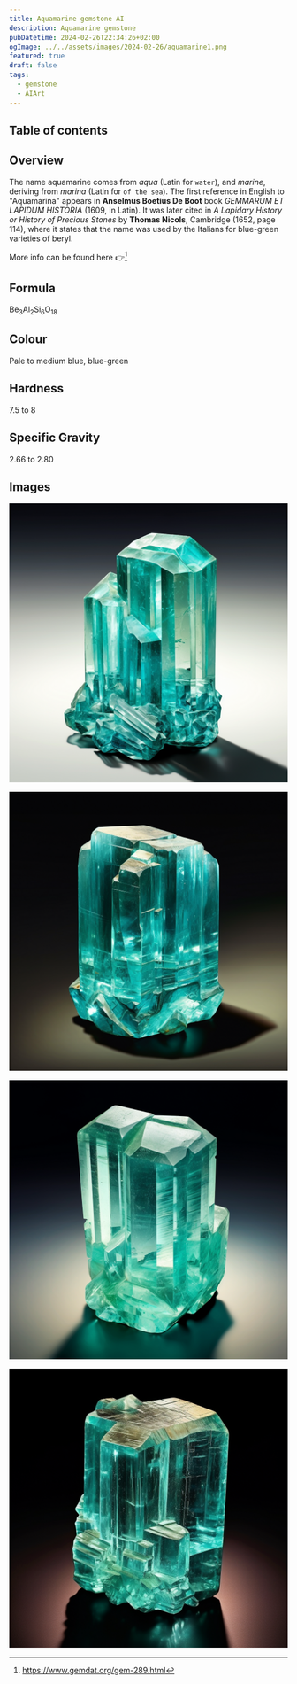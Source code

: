 ```yaml
---
title: Aquamarine gemstone AI
description: Aquamarine gemstone
pubDatetime: 2024-02-26T22:34:26+02:00
ogImage: ../../assets/images/2024-02-26/aquamarine1.png
featured: true
draft: false
tags:
  - gemstone
  - AIArt
---
```


## Table of contents

## Overview

The name aquamarine comes from _aqua_ (Latin for `water`), and _marine_, deriving from _marina_ (Latin for `of the sea`). The first reference in English to "Aquamarina" appears in **Anselmus Boetius De Boot** book _GEMMARUM ET LAPIDUM HISTORIA_ (1609, in Latin). It was later cited in _A Lapidary History or History of Precious Stones_ by **Thomas Nicols**, Cambridge (1652, page 114), where it states that the name was used by the Italians for blue-green varieties of beryl.

More info can be found here 👉[^1]

[^1]: https://www.gemdat.org/gem-289.html

## Formula

Be<sub>3</sub>Al<sub>2</sub>Si<sub>6</sub>O<sub>18</sub>

## Colour

Pale to medium blue, blue-green

## Hardness

7.5 to 8

## Specific Gravity

2.66 to 2.80

## Images

![Ammolite1](../../assets/images/2024-02-26/aquamarine1.png)

![Ammolite2](../../assets/images/2024-02-26/aquamarine2.png)

![Ammolite3](../../assets/images/2024-02-26/aquamarine3.png)

![Ammolite4](../../assets/images/2024-02-26/aquamarine4.png)
